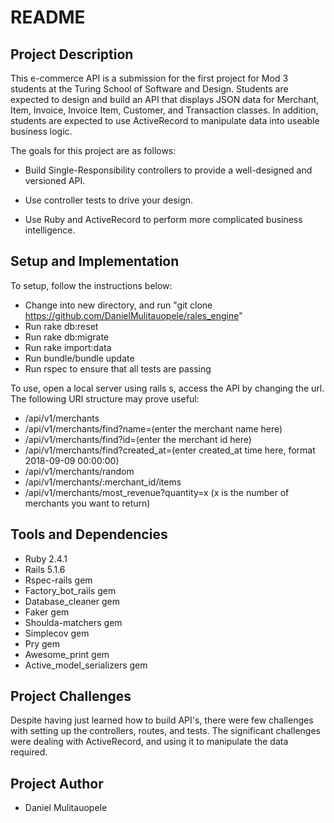 # README

## Project Description

This e-commerce API is a submission for the first project for Mod 3 students at the Turing School of Software and Design. Students are expected to design and build an API that displays JSON data for Merchant, Item, Invoice, Invoice Item, Customer, and Transaction classes. In addition, students are expected to use ActiveRecord to manipulate data into useable business logic.

The goals for this project are as follows:

* Build Single-Responsibility controllers to provide a well-designed and versioned API.

* Use controller tests to drive your design.

* Use Ruby and ActiveRecord to perform more complicated business intelligence.

## Setup and Implementation

To setup, follow the instructions below:

* Change into new directory, and run "git clone https://github.com/DanielMulitauopele/rales_engine"
* Run rake db:reset
* Run rake db:migrate
* Run rake import:data
* Run bundle/bundle update
* Run rspec to ensure that all tests are passing

To use, open a local server using rails s, access the API by changing the url. The following URI structure may prove useful:

* /api/v1/merchants
* /api/v1/merchants/find?name=(enter the merchant name here)
* /api/v1/merchants/find?id=(enter the merchant id here)
* /api/v1/merchants/find?created_at=(enter created_at time here, format 2018-09-09 00:00:00)
* /api/v1/merchants/random
* /api/v1/merchants/:merchant_id/items
* /api/v1/merchants/most_revenue?quantity=x (x is the number of merchants you want to return)

## Tools and Dependencies

* Ruby 2.4.1
* Rails 5.1.6
* Rspec-rails gem
* Factory_bot_rails gem
* Database_cleaner gem
* Faker gem
* Shoulda-matchers gem
* Simplecov gem
* Pry gem
* Awesome_print gem
* Active_model_serializers gem

## Project Challenges

Despite having just learned how to build API's, there were few challenges with setting up the controllers, routes, and tests. The significant challenges were dealing with ActiveRecord, and using it to manipulate the data required. 

## Project Author
* Daniel Mulitauopele
